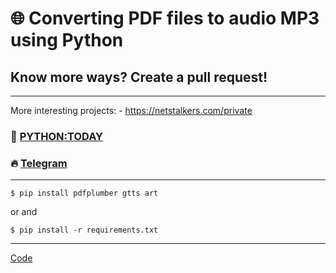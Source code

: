 # 🌐 Converting PDF files to audio MP3 using Python
## Know more ways? Create a pull request!
---
More interesting projects: - https://netstalkers.com/private

### 🎥 [PYTHON:TODAY](https://www.youtube.com/c/PythonToday/videos)
### 🔥 [Telegram](https://t.me/python2day)
---
```
$ pip install pdfplumber gtts art
```
or and

```
$ pip install -r requirements.txt
```
---

[Code](https://github.com/pythontoday/pdf-to-mp3/blob/master/main.py)
